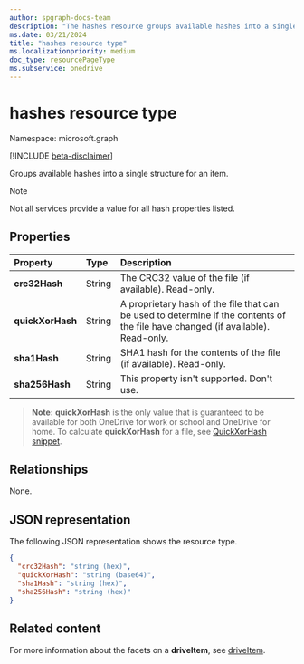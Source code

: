 ```yaml
---
author: spgraph-docs-team
description: "The hashes resource groups available hashes into a single structure for an item."
ms.date: 03/21/2024
title: "hashes resource type"
ms.localizationpriority: medium
doc_type: resourcePageType
ms.subservice: onedrive
---
```


# hashes resource type

Namespace: microsoft.graph

[!INCLUDE [beta-disclaimer](../../includes/beta-disclaimer.md)]

Groups available hashes into a single structure for an item.

> [!NOTE]
> Not all services provide a value for all hash properties listed.

## Properties

| Property         | Type   | Description                                                       |
|:-----------------|:-------|:------------------------------------------------------------------|
| **crc32Hash**    | String | The CRC32 value of the file (if available). Read-only.            |
| **quickXorHash** | String | A proprietary hash of the file that can be used to determine if the contents of the file have changed (if available). Read-only. |
| **sha1Hash**     | String | SHA1 hash for the contents of the file (if available). Read-only. |
| **sha256Hash**   | String | This property isn't supported. Don't use. |

> **Note:** **quickXorHash** is the only value that is guaranteed to be available for both OneDrive for work or school and OneDrive for home. To calculate **quickXorHash** for a file, see [QuickXorHash snippet](/onedrive/developer/code-snippets/quickxorhash).

## Relationships
None.

## JSON representation

The following JSON representation shows the resource type.

<!-- {
  "blockType": "resource",
  "optionalProperties": [ "sha1Hash", "crc32Hash", "quickXorHash" ],
  "@odata.type": "microsoft.graph.hashes"
}-->

```json
{
  "crc32Hash": "string (hex)",
  "quickXorHash": "string (base64)",
  "sha1Hash": "string (hex)",
  "sha256Hash": "string (hex)"
}
```

## Related content

For more information about the facets on a **driveItem**, see [driveItem](driveitem.md).

<!--
{
  "type": "#page.annotation",
  "description": "The hashes facet provides hash identifiers for a file in OneDrive",
  "keywords": "hash,sha1,crc32,item,facet",
  "section": "documentation",
  "tocPath": "Facets/Hashes",
  "suppressions": []
}
-->
